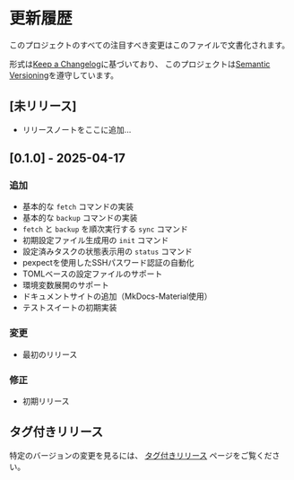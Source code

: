 # 更新履歴

このプロジェクトのすべての注目すべき変更はこのファイルで文書化されます。

形式は[Keep a Changelog](https://keepachangelog.com/ja/1.0.0/)に基づいており、
このプロジェクトは[Semantic Versioning](https://semver.org/lang/ja/)を遵守しています。

## [未リリース]
- リリースノートをここに追加...

## [0.1.0] - 2025-04-17

### 追加
- 基本的な `fetch` コマンドの実装
- 基本的な `backup` コマンドの実装
- `fetch` と `backup` を順次実行する `sync` コマンド
- 初期設定ファイル生成用の `init` コマンド
- 設定済みタスクの状態表示用の `status` コマンド
- pexpectを使用したSSHパスワード認証の自動化
- TOMLベースの設定ファイルのサポート
- 環境変数展開のサポート
- ドキュメントサイトの追加（MkDocs-Material使用）
- テストスイートの初期実装

### 変更
- 最初のリリース

### 修正
- 初期リリース

## タグ付きリリース

特定のバージョンの変更を見るには、
[タグ付きリリース](https://github.com/shotakaha/rfb/tags)
ページをご覧ください。
